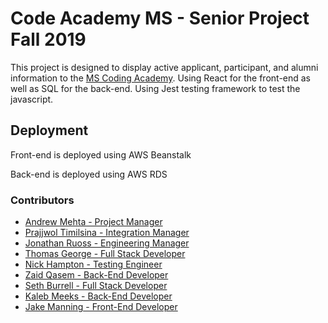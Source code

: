 # Code Academy MS - Senior Project Fall 2019 #
This project is designed to display active applicant, participant, and alumni information to the [MS Coding Academy](https://mscoding.org/). Using React for the front-end as well as SQL for the back-end. Using Jest testing framework to test the javascript. 

## Deployment ##
Front-end is deployed using AWS Beanstalk

Back-end is deployed using AWS RDS


### Contributors ###
- [Andrew Mehta - Project Manager](https://www.github.com/andmehta)
- [Prajjwol Timilsina - Integration Manager](https://www.github.com/developerpraj)
- [Jonathan Ruoss - Engineering Manager](https://github.com/JonathanRuoss)
- [Thomas George - Full Stack Developer](https://www.github.com/thethomaswgeorge)
- [Nick Hampton - Testing Engineer](https://github.com/Shmosy)
- [Zaid Qasem - Back-End Developer](https://github.com/Zaid-msstate)
- [Seth Burrell - Full Stack Developer](https://github.com/jsburrell97)
- [Kaleb Meeks - Back-End Developer](https://github.com/krm534)
- [Jake Manning - Front-End Developer](https://github.com/rebel543)
